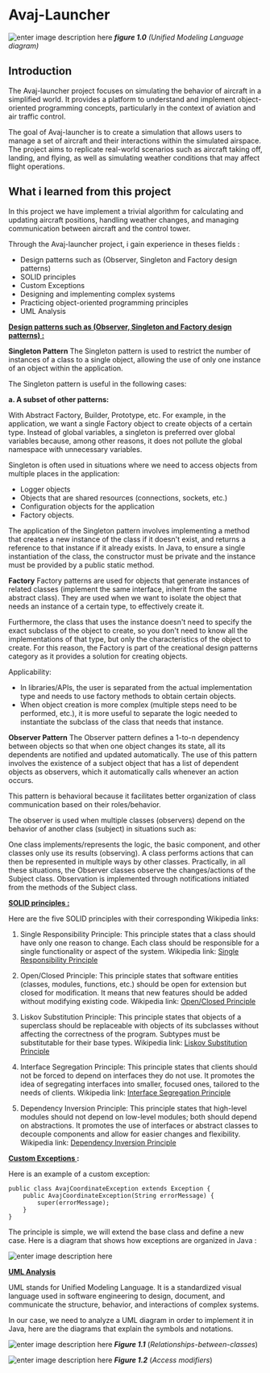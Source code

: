 

# Avaj-Launcher

![enter image description here](https://cdn.intra.42.fr/document/document/15910/avaj_uml.png)
***figure 1.0*** *(Unified Modeling Language diagram)*

## Introduction

The Avaj-launcher project focuses on simulating the behavior of aircraft in a simplified world. It provides a platform to understand and implement object-oriented programming concepts, particularly in the context of aviation and air traffic control.

The goal of Avaj-launcher is to create a simulation that allows users to manage a set of aircraft and their interactions within the simulated airspace. The project aims to replicate real-world scenarios such as aircraft taking off, landing, and flying, as well as simulating weather conditions that may affect flight operations.

## What i learned from this project

In this project we have implement a trivial algorithm for calculating and updating aircraft positions, handling weather changes, and managing communication between aircraft and the control tower.

Through the Avaj-launcher project, i gain experience in theses fields :

 - Design patterns such as (Observer, Singleton and Factory design patterns)
 - SOLID principles
 - Custom Exceptions
 - Designing and implementing complex systems
 - Practicing object-oriented programming principles
 - UML Analysis

**<u>Design patterns such as (Observer, Singleton and Factory design patterns) :</u>**

**Singleton Pattern**
The Singleton pattern is used to restrict the number of instances of a class to a single object, allowing the use of only one instance of an object within the application.

The Singleton pattern is useful in the following cases:

**a. A subset of other patterns:**

With Abstract Factory, Builder, Prototype, etc. For example, in the application, we want a single Factory object to create objects of a certain type. Instead of global variables, a singleton is preferred over global variables because, among other reasons, it does not pollute the global namespace with unnecessary variables.

Singleton is often used in situations where we need to access objects from multiple places in the application:

-   Logger objects
-   Objects that are shared resources (connections, sockets, etc.)
-   Configuration objects for the application
-   Factory objects.

The application of the Singleton pattern involves implementing a method that creates a new instance of the class if it doesn't exist, and returns a reference to that instance if it already exists. In Java, to ensure a single instantiation of the class, the constructor must be private and the instance must be provided by a public static method.

**Factory**
Factory patterns are used for objects that generate instances of related classes (implement the same interface, inherit from the same abstract class). They are used when we want to isolate the object that needs an instance of a certain type, to effectively create it.

Furthermore, the class that uses the instance doesn't need to specify the exact subclass of the object to create, so you don't need to know all the implementations of that type, but only the characteristics of the object to create. For this reason, the Factory is part of the creational design patterns category as it provides a solution for creating objects.

Applicability:

-   In libraries/APIs, the user is separated from the actual implementation type and needs to use factory methods to obtain certain objects.
-   When object creation is more complex (multiple steps need to be performed, etc.), it is more useful to separate the logic needed to instantiate the subclass of the class that needs that instance.

**Observer Pattern**
The Observer pattern defines a 1-to-n dependency between objects so that when one object changes its state, all its dependents are notified and updated automatically. The use of this pattern involves the existence of a subject object that has a list of dependent objects as observers, which it automatically calls whenever an action occurs.

This pattern is behavioral because it facilitates better organization of class communication based on their roles/behavior.

The observer is used when multiple classes (observers) depend on the behavior of another class (subject) in situations such as:

One class implements/represents the logic, the basic component, and other classes only use its results (observing). A class performs actions that can then be represented in multiple ways by other classes. Practically, in all these situations, the Observer classes observe the changes/actions of the Subject class. Observation is implemented through notifications initiated from the methods of the Subject class.

**<u>SOLID principles :</u>**

Here are the five SOLID principles with their corresponding Wikipedia links:

1.  Single Responsibility Principle: This principle states that a class should have only one reason to change. Each class should be responsible for a single functionality or aspect of the system. Wikipedia link: [Single Responsibility Principle](https://en.wikipedia.org/wiki/Single-responsibility_principle)
    
2.  Open/Closed Principle: This principle states that software entities (classes, modules, functions, etc.) should be open for extension but closed for modification. It means that new features should be added without modifying existing code. Wikipedia link: [Open/Closed Principle](https://en.wikipedia.org/wiki/Open/closed_principle)
    
3.  Liskov Substitution Principle: This principle states that objects of a superclass should be replaceable with objects of its subclasses without affecting the correctness of the program. Subtypes must be substitutable for their base types. Wikipedia link: [Liskov Substitution Principle](https://en.wikipedia.org/wiki/Liskov_substitution_principle)
    
4.  Interface Segregation Principle: This principle states that clients should not be forced to depend on interfaces they do not use. It promotes the idea of segregating interfaces into smaller, focused ones, tailored to the needs of clients. Wikipedia link: [Interface Segregation Principle](https://en.wikipedia.org/wiki/Interface_segregation_principle)
    
5.  Dependency Inversion Principle: This principle states that high-level modules should not depend on low-level modules; both should depend on abstractions. It promotes the use of interfaces or abstract classes to decouple components and allow for easier changes and flexibility. Wikipedia link: [Dependency Inversion Principle](https://en.wikipedia.org/wiki/Dependency_inversion_principle)

**<u>Custom Exceptions </u>:**

Here is an example of a custom exception:

    public class AvajCoordinateException extends Exception {
	    public AvajCoordinateException(String errorMessage) {
		    super(errorMessage);
	    }
    }

The principle is simple, we will extend the base class and define a new case.
Here is a diagram that shows how exceptions are organized in Java :

![enter image description here](https://lh6.googleusercontent.com/UuHJjdra7T1cHIuicA8GgpV9lPA0k7BkXmpgwXt68Eb_d29iEzBzKnPtX8r4Qs4a3GwT-_GW404bGv8F-VLhBfTer0hhbLnwtQwgC4g7GlCe1oL8naJ7c_j6as_po6DPfAQhxETOnQULknrZRA)

**<u>UML Analysis</u>**

UML stands for Unified Modeling Language. It is a standardized visual language used in software engineering to design, document, and communicate the structure, behavior, and interactions of complex systems.

In our case, we need to analyze a UML diagram in order to implement it in Java, here are the diagrams that explain the symbols and notations.

![enter image description here](https://cdn-images.visual-paradigm.com/guide/uml/uml-class-diagram-tutorial/07-relationships-between-classes.png)
***Figure 1.1*** (*Relationships-between-classes*)

![enter image description here](https://study.com/cimages/multimages/16/access_modifiers_in_class_diagrams.png)
***Figure 1.2*** (*Access modifiers*)